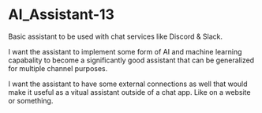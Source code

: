 # AI_Assistant-13
Basic assistant to be used with chat services like Discord & Slack.

I want the assistant to implement some form of AI and machine learning capabality to become a significantly good assistant that can be generalized for multiple channel purposes.

I want the assistant to have some external connections as well that would make it useful as a vitual assistant outside of a chat app. Like on a website or something.
